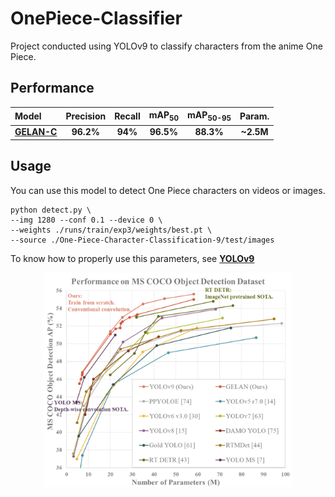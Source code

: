 # OnePiece-Classifier
Project conducted using YOLOv9 to classify characters from the anime One Piece.
  
## Performance 

| Model | Precision | Recall | mAP<sub>50</sub> | mAP<sub>50-95</sub> | Param. |
| :-- | :-: | :-: | :-: | :-: | :-: |
| [**GELAN-C**](https://github.com/WongKinYiu/yolov9/releases/download/v0.1/gelan-c-seg.pt) | **96.2%** | **94%** | **96.5%** | **88.3%** | **~2.5M** |

## Usage
You can use this model to detect One Piece characters on videos or images.

``` shell
python detect.py \
--img 1280 --conf 0.1 --device 0 \
--weights ./runs/train/exp3/weights/best.pt \
--source ./One-Piece-Character-Classification-9/test/images
```
To know how to properly use this parameters, see [**YOLOv9**](https://github.com/WongKinYiu/yolov9/blob/main/detect.py)

<div align="center">
    <a href="./">
        <img src="./figure/performance.png" width="79%"/>
    </a>
</div>

